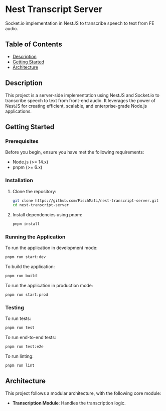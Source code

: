 # Nest Transcript Server

Socket.io implementation in NestJS to transcribe speech to text from FE audio.

## Table of Contents

- [Description](#description)
- [Getting Started](#getting-started)
- [Architecture](#architecture)

## Description

This project is a server-side implementation using NestJS and Socket.io to transcribe speech to text from front-end audio. It leverages the power of NestJS for creating efficient, scalable, and enterprise-grade Node.js applications.

## Getting Started

### Prerequisites

Before you begin, ensure you have met the following requirements:

- Node.js (>= 14.x)
- pnpm (>= 6.x)

### Installation

1. Clone the repository:

    ```bash
    git clone https://github.com/FischMati/nest-transcript-server.git
    cd nest-transcript-server
    ```

2. Install dependencies using pnpm:

    ```bash
    pnpm install
    ```

### Running the Application

To run the application in development mode:

```bash
pnpm run start:dev
```

To build the application:

```bash
pnpm run build
```

To run the application in production mode:

```bash
pnpm run start:prod
```

### Testing

To run tests:

```bash
pnpm run test
```

To run end-to-end tests:

```bash
pnpm run test:e2e
```

To run linting:

```bash
pnpm run lint
```

## Architecture

This project follows a modular architecture, with the following core module:

- **Transcription Module**: Handles the transcription logic.


```` ▋